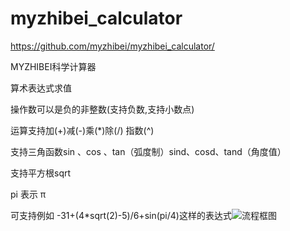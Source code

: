 # myzhibei_calculator

https://github.com/myzhibei/myzhibei_calculator/



MYZHIBEI科学计算器

算术表达式求值

操作数可以是负的非整数(支持负数,支持小数点)

运算支持加(+)减(-)乘(*)除(/) 指数(^)

支持三角函数sin 、cos 、tan（弧度制）sind、cosd、tand（角度值） 

支持平方根sqrt 

pi 表示 π

可支持例如 -31+(4*sqrt(2)-5)/6+sin(pi/4)这样的表达式![流程框图](https://gitee.com/myzhibei/img/raw/master/%E6%B5%81%E7%A8%8B%E6%A1%86%E5%9B%BE.svg)
